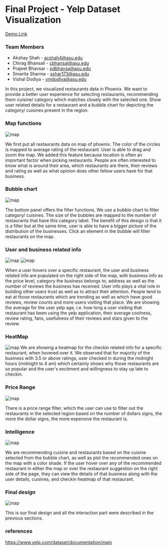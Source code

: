 Final Project - Yelp Dataset Visualization  
===

[Demo Link]( https://vishaldodiya.github.io/dv-project/)

### Team Members
* Akshay Shah - acshah4@asu.edu
* Chirag Bhansali - cbhansal@asu.edu
* Prajeet Bhavsar - pdbhavsa@asu.edu
* Smarita Sharma - sshar173@asu.edu
* Vishal Dodiya - vmdodiya@asu.edu

In this project, we visualized restaurants data in Phoenix. We want to provide a better user experience for selecting restaurants, recommending them cuisine/ category which matches closely with the selected one. Show user related details for a restaurant and a bubble chart for depicting the category/ cuisines present in the region.

### Map functions
![map](img/Phx_map.png)

We first put all restaurants data on map of phoenix. The color of the circles is mapped to average rating of the restaurant. User is able to drag and zoom the map. We added this feature because location is often an important factor when picking restaurants. People are often interested to know what is around their area, which restaurants are there, their reviews and rating as well as what opinion does other fellow users have for that business.

### Bubble chart
![map](img/bubble_chart_1.png)

The bottom panel offers the filter functions. We use a bubble chart to filter category/ cuisines. The size of the bubbles are mapped to the number of restaurants that have this category label. The benefit of this design is that it is a filter but at the same time, user is able to have a bigger picture of the distribution of the businesses. Click an element in the bubble will filter restaurants on the map. 

### User and business related info
![map](img/Phx_business_info.png)
![map](img/Phx_Userdetails.png)

When a user hovers over a specific restaurant, the user and business related info are populated on the right side of the map, with business info as the price level, category the business belongs to, address as well as the number of reviews the business has received.
User info plays a vital role in building other users trust as well as to attract their attention. People tend to eat at those restaurants which are trending as well as which have good reviews, review counts and more users visiting that place. We are showing the average for the user yelp age, i.e. how long a user visiting that restaurant has been using the yelp application, their average coolness, review rating, fans, usefulness of their reviews and stars given to the review.

### HeatMap
![map](img/Phx_HeatMap.png)
We are showing a heatmap for the checkin related info for a specific restaurant, when hovered over it. We observed that for majority of the business with 3.5 or above ratings, user checked in during the midnight hours (midnight to 4 am) which certainly shows why those restaurants are so popular and the user's excitment and willingness to stay up late to checkin.

### Price Range
![map](img/price_rating.png)

There is a price range filter, which the user can use to filter out the restaurants in the selected region based on the number of dollars signs, the more the dollar signs, the more expensive the restaurant is.

### Intelligence
![map](img/Phx_Recommendation.png)

We are recommending cuisine and restaurants based on the cuisine selected from the bubble chart, as well as plot the recommended ones on the map with a color shade. If the user hover over any of the recommended restaurant in either the map or over the restaurant suggestion on the right side of the page, they can view the details of that business along with the user details, cuisines, and checkin heatmap of that restaurant.

### Final design
![map](img/Phx_finaldesign.png)

This is our final design and all the interaction part were described in the previous sections.

### references
https://www.yelp.com/dataset/documentation/main



